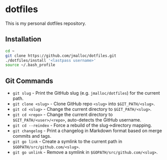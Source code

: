 # dotfiles

This is my personal dotfiles repository.

## Installation

```bash
cd ~
git clone https://github.com/jmalloc/dotfiles.git
./dotfiles/install '<lastpass username>'
source ~/.bash_profile
```

## Git Commands

- `git slug` - Print the GitHub slug (e.g. `jmalloc/dotfiles`) for the current path.
- `git clone <slug>` - Clone GitHub repo `<slug>` into `$GIT_PATH/<slug>`.
- `git cd <slug>` - Change the current directory to `$GIT_PATH/<slug>`.
- `git cd <repo>` - Change the current directory to `$GIT_PATH/<user>/<repo>`, auto-detects the GitHub username.
- `git cd --reindex` - Force a rebuild of the slug->directory mapping.
- `git changelog` - Print a changelog in Markdown format based on merge commits and tags.
- `git go link` - Create a symlink to the current path in `$GOPATH/src/github.com/<slug>`.
- `git go unlink` - Remove a symlink in `$GOPATH/src/github.com/<slug>`.
